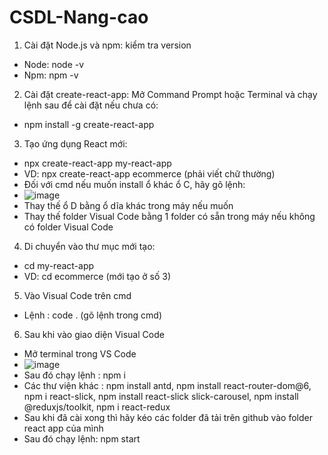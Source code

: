 # CSDL-Nang-cao
1. Cài đặt Node.js và npm: kiểm tra version 
- Node: node -v
- Npm: npm -v

2. Cài đặt create-react-app:
Mở Command Prompt hoặc Terminal và chạy lệnh sau để cài đặt nếu chưa có:
- npm install -g create-react-app

3. Tạo ứng dụng React mới:
- npx create-react-app my-react-app
- VD: npx create-react-app ecommerce (phải viết chữ thường)
- Đối với cmd nếu muốn install ổ khác ổ C, hãy gõ lệnh:
- ![image](https://github.com/ThyLuu/CSDL-N-ng-cao/assets/124854511/44f6a56c-7a65-4a31-9392-8510f937d896)
- Thay thế ổ D bằng ổ dĩa khác trong máy nếu muốn
- Thay thế folder Visual Code bằng 1 folder có sẵn trong máy nếu không có folder Visual Code

4. Di chuyển vào thư mục mới tạo:
- cd my-react-app
- VD: cd ecommerce (mới tạo ở số 3)
  
5. Vào Visual Code trên cmd
- Lệnh : code . (gõ lệnh trong cmd)

6. Sau khi vào giao diện Visual Code
- Mở terminal trong VS Code
- ![image](https://github.com/ThyLuu/CSDL-N-ng-cao/assets/124854511/62a83249-5011-4731-8afe-03b4dfe365fa)
- Sau đó chạy lệnh : npm i
- Các thư viện khác : npm install antd, npm install react-router-dom@6, npm i react-slick, npm install react-slick slick-carousel, npm install @reduxjs/toolkit, npm i react-redux
- Sau khi đã cài xong thì hãy kéo các folder đã tải trên github vào folder react app của mình
- Sau đó chạy lệnh: npm start
